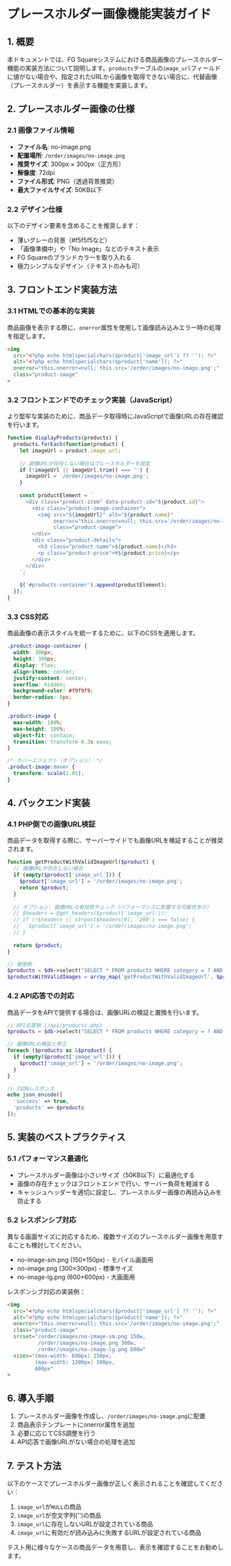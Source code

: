 # プレースホルダー画像機能実装ガイド

## 1. 概要

本ドキュメントでは、FG Squareシステムにおける商品画像のプレースホルダー機能の実装方法について説明します。`products`テーブルの`image_url`フィールドに値がない場合や、指定されたURLから画像を取得できない場合に、代替画像（プレースホルダー）を表示する機能を実装します。

## 2. プレースホルダー画像の仕様

### 2.1 画像ファイル情報

- **ファイル名**: no-image.png
- **配置場所**: `/order/images/no-image.png`
- **推奨サイズ**: 300px × 300px（正方形）
- **解像度**: 72dpi
- **ファイル形式**: PNG（透過背景推奨）
- **最大ファイルサイズ**: 50KB以下

### 2.2 デザイン仕様

以下のデザイン要素を含めることを推奨します：

- 薄いグレーの背景（#f5f5f5など）
- 「画像準備中」や「No Image」などのテキスト表示
- FG Squareのブランドカラーを取り入れる
- 極力シンプルなデザイン（テキストのみも可）

## 3. フロントエンド実装方法

### 3.1 HTMLでの基本的な実装

商品画像を表示する際に、`onerror`属性を使用して画像読み込みエラー時の処理を指定します。

```html
<img 
  src="<?php echo htmlspecialchars($product['image_url'] ?? ''); ?>" 
  alt="<?php echo htmlspecialchars($product['name']); ?>"
  onerror="this.onerror=null; this.src='/order/images/no-image.png';"
  class="product-image"
>
```

### 3.2 フロントエンドでのチェック実装（JavaScript）

より堅牢な実装のために、商品データ取得時にJavaScriptで画像URLの存在確認を行います。

```javascript
function displayProducts(products) {
  products.forEach(function(product) {
    let imageUrl = product.image_url;
    
    // 画像URLが存在しない場合はプレースホルダーを設定
    if (!imageUrl || imageUrl.trim() === '') {
      imageUrl = '/order/images/no-image.png';
    }
    
    const productElement = `
      <div class="product-item" data-product-id="${product.id}">
        <div class="product-image-container">
          <img src="${imageUrl}" alt="${product.name}" 
               onerror="this.onerror=null; this.src='/order/images/no-image.png';"
               class="product-image">
        </div>
        <div class="product-details">
          <h3 class="product-name">${product.name}</h3>
          <p class="product-price">¥${product.price}</p>
        </div>
      </div>
    `;
    
    $('#products-container').append(productElement);
  });
}
```

### 3.3 CSS対応

商品画像の表示スタイルを統一するために、以下のCSSを適用します。

```css
.product-image-container {
  width: 300px;
  height: 300px;
  display: flex;
  align-items: center;
  justify-content: center;
  overflow: hidden;
  background-color: #f9f9f9;
  border-radius: 8px;
}

.product-image {
  max-width: 100%;
  max-height: 100%;
  object-fit: contain;
  transition: transform 0.3s ease;
}

/* ホバーエフェクト（オプション） */
.product-image:hover {
  transform: scale(1.05);
}
```

## 4. バックエンド実装

### 4.1 PHP側での画像URL検証

商品データを取得する際に、サーバーサイドでも画像URLを検証することが推奨されます。

```php
function getProductWithValidImageUrl($product) {
  // 画像URLが存在しない場合
  if (empty($product['image_url'])) {
    $product['image_url'] = '/order/images/no-image.png';
    return $product;
  }
  
  // オプション: 画像URLの有効性チェック（パフォーマンスに影響する可能性あり）
  // $headers = @get_headers($product['image_url']);
  // if (!$headers || strpos($headers[0], '200') === false) {
  //   $product['image_url'] = '/order/images/no-image.png';
  // }
  
  return $product;
}

// 使用例
$products = $db->select("SELECT * FROM products WHERE category = ? AND is_active = 1 AND order_dsp = 1", [$categoryId]);
$productsWithValidImages = array_map('getProductWithValidImageUrl', $products);
```

### 4.2 API応答での対応

商品データをAPIで提供する場合は、画像URLの検証と置換を行います。

```php
// API応答例 (/api/products.php)
$products = $db->select("SELECT * FROM products WHERE category = ? AND is_active = 1 AND order_dsp = 1", [$categoryId]);

// 画像URLの検証と修正
foreach ($products as &$product) {
  if (empty($product['image_url'])) {
    $product['image_url'] = '/order/images/no-image.png';
  }
}

// JSONレスポンス
echo json_encode([
  'success' => true,
  'products' => $products
]);
```

## 5. 実装のベストプラクティス

### 5.1 パフォーマンス最適化

- プレースホルダー画像は小さいサイズ（50KB以下）に最適化する
- 画像の存在チェックはフロントエンドで行い、サーバー負荷を軽減する
- キャッシュヘッダーを適切に設定し、プレースホルダー画像の再読み込みを防止する

### 5.2 レスポンシブ対応

異なる画面サイズに対応するため、複数サイズのプレースホルダー画像を用意することも検討してください。

- no-image-sm.png (150×150px) - モバイル画面用
- no-image.png (300×300px) - 標準サイズ
- no-image-lg.png (600×600px) - 大画面用

レスポンシブ対応の実装例：

```html
<img 
  src="<?php echo htmlspecialchars($product['image_url'] ?? ''); ?>" 
  alt="<?php echo htmlspecialchars($product['name']); ?>"
  onerror="this.onerror=null; this.src='/order/images/no-image.png';"
  class="product-image"
  srcset="/order/images/no-image-sm.png 150w,
          /order/images/no-image.png 300w,
          /order/images/no-image-lg.png 600w"
  sizes="(max-width: 600px) 150px,
         (max-width: 1200px) 300px,
         600px"
>
```

## 6. 導入手順

1. プレースホルダー画像を作成し、`/order/images/no-image.png`に配置
2. 商品表示テンプレートにonerror属性を追加
3. 必要に応じてCSS調整を行う
4. API応答で画像URLがない場合の処理を追加

## 7. テスト方法

以下のケースでプレースホルダー画像が正しく表示されることを確認してください：

1. `image_url`が`NULL`の商品
2. `image_url`が空文字列('')の商品
3. `image_url`に存在しないURLが設定されている商品
4. `image_url`に有効だが読み込みに失敗するURLが設定されている商品

テスト用に様々なケースの商品データを用意し、表示を確認することをお勧めします。

